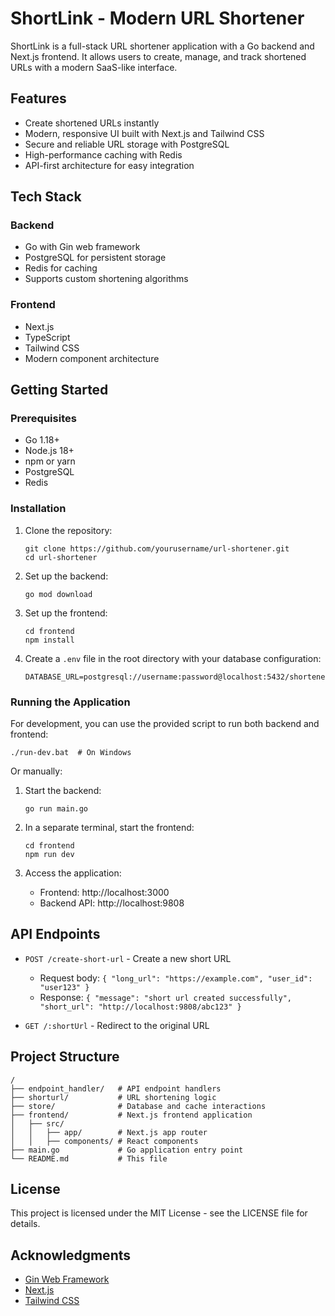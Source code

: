 # ShortLink - Modern URL Shortener

ShortLink is a full-stack URL shortener application with a Go backend and Next.js frontend. It allows users to create, manage, and track shortened URLs with a modern SaaS-like interface.

## Features

- Create shortened URLs instantly
- Modern, responsive UI built with Next.js and Tailwind CSS
- Secure and reliable URL storage with PostgreSQL
- High-performance caching with Redis
- API-first architecture for easy integration

## Tech Stack

### Backend
- Go with Gin web framework
- PostgreSQL for persistent storage
- Redis for caching
- Supports custom shortening algorithms

### Frontend
- Next.js
- TypeScript
- Tailwind CSS
- Modern component architecture

## Getting Started

### Prerequisites

- Go 1.18+
- Node.js 18+
- npm or yarn
- PostgreSQL
- Redis

### Installation

1. Clone the repository:
   ```
   git clone https://github.com/yourusername/url-shortener.git
   cd url-shortener
   ```

2. Set up the backend:
   ```
   go mod download
   ```

3. Set up the frontend:
   ```
   cd frontend
   npm install
   ```

4. Create a `.env` file in the root directory with your database configuration:
   ```
   DATABASE_URL=postgresql://username:password@localhost:5432/shortener
   ```

### Running the Application

For development, you can use the provided script to run both backend and frontend:

```
./run-dev.bat  # On Windows
```

Or manually:

1. Start the backend:
   ```
   go run main.go
   ```

2. In a separate terminal, start the frontend:
   ```
   cd frontend
   npm run dev
   ```

3. Access the application:
   - Frontend: http://localhost:3000
   - Backend API: http://localhost:9808

## API Endpoints

- `POST /create-short-url` - Create a new short URL
  - Request body: `{ "long_url": "https://example.com", "user_id": "user123" }`
  - Response: `{ "message": "short url created successfully", "short_url": "http://localhost:9808/abc123" }`

- `GET /:shortUrl` - Redirect to the original URL

## Project Structure

```
/
├── endpoint_handler/   # API endpoint handlers
├── shorturl/           # URL shortening logic
├── store/              # Database and cache interactions
├── frontend/           # Next.js frontend application
│   ├── src/
│   │   ├── app/        # Next.js app router
│   │   ├── components/ # React components
├── main.go             # Go application entry point
└── README.md           # This file
```

## License

This project is licensed under the MIT License - see the LICENSE file for details.

## Acknowledgments

- [Gin Web Framework](https://github.com/gin-gonic/gin)
- [Next.js](https://nextjs.org/)
- [Tailwind CSS](https://tailwindcss.com/) 